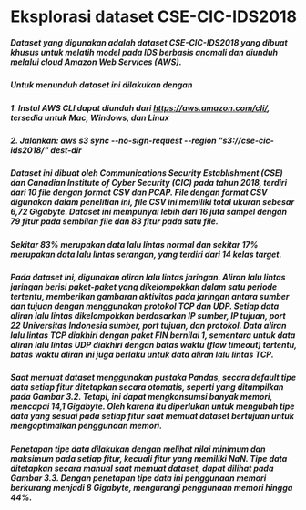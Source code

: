 # Eksplorasi dataset CSE-CIC-IDS2018
##### Dataset yang digunakan adalah dataset CSE-CIC-IDS2018 yang dibuat khusus untuk melatih model pada IDS berbasis anomali dan diunduh melalui cloud Amazon Web Services (AWS).
##### Untuk menunduh dataset ini dilakukan dengan
##### 1. Instal AWS CLI dapat diunduh dari https://aws.amazon.com/cli/, tersedia untuk Mac, Windows, dan Linux 
##### 2. Jalankan: aws s3 sync --no-sign-request --region <your-region> "s3://cse-cic-ids2018/" dest-dir 
##### Dataset ini dibuat oleh Communications Security Establishment (CSE) dan Canadian Institute of Cyber Security (CIC) pada tahun 2018, terdiri dari 10 file dengan format CSV dan PCAP. File dengan format CSV digunakan dalam penelitian ini, file CSV ini memiliki total ukuran sebesar 6,72 Gigabyte. Dataset ini mempunyai lebih dari 16 juta sampel dengan 79 fitur pada sembilan file dan 83 fitur pada satu file.
##### Sekitar 83% merupakan data lalu lintas normal dan sekitar 17% merupakan data lalu lintas serangan, yang terdiri dari 14 kelas target. 
##### Pada dataset ini, digunakan aliran lalu lintas jaringan. Aliran lalu lintas jaringan berisi paket-paket yang dikelompokkan dalam satu periode tertentu, memberikan gambaran aktivitas pada jaringan antara sumber dan tujuan dengan menggunakan protokol TCP dan UDP. Setiap data aliran lalu lintas dikelompokkan berdasarkan IP sumber, IP tujuan, port 22 Universitas Indonesia sumber, port tujuan, dan protokol. Data aliran lalu lintas TCP diakhiri dengan paket FIN bernilai 1, sementara untuk data aliran lalu lintas UDP diakhiri dengan batas waktu (flow timeout) tertentu, batas waktu aliran ini juga berlaku untuk data aliran lalu lintas TCP.
##### Saat memuat dataset menggunakan pustaka Pandas, secara default tipe data setiap fitur ditetapkan secara otomatis, seperti yang ditampilkan pada Gambar 3.2. Tetapi, ini dapat mengkonsumsi banyak memori, mencapai 14,1 Gigabyte. Oleh karena itu diperlukan untuk mengubah tipe data yang sesuai pada setiap fitur saat memuat dataset bertujuan untuk mengoptimalkan penggunaan memori.
##### Penetapan tipe data dilakukan dengan melihat nilai minimum dan maksimum pada setiap fitur, kecuali fitur yang memiliki NaN. Tipe data ditetapkan secara manual saat memuat dataset, dapat dilihat pada Gambar 3.3. Dengan penetapan tipe data ini penggunaan memori berkurang menjadi 8 Gigabyte, mengurangi penggunaan memori hingga 44%.
